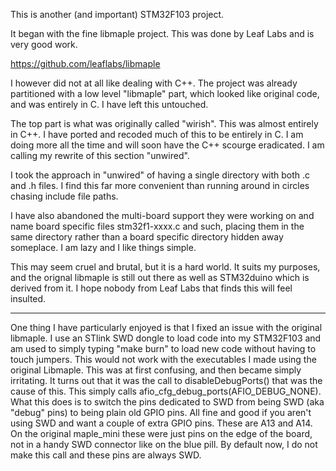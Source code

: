 This is another (and important) STM32F103 project.

It began with the fine libmaple project.
This was done by Leaf Labs and is very good work.

https://github.com/leaflabs/libmaple

I however did not at all like dealing with C++.
The project was already partitioned with a low level "libmaple"
part, which looked like original code, and was entirely in C.
I have left this untouched.

The top part is what was originally called "wirish".
This was almost entirely in C++.
I have ported and recoded much of this to be entirely in C.
I am doing more all the time and will soon have the C++ scourge eradicated.
I am calling my rewrite of this section "unwired".

I took the approach in "unwired" of having a single directory with
both .c and .h files.  I find this far more convenient than running
around in circles chasing include file paths.

I have also abandoned the multi-board support they were working on
and name board specific files stm32f1-xxxx.c and such, placing
them in the same directory rather than a board specific directory
hidden away someplace.  I am lazy and I like things simple.

This may seem cruel and brutal, but it is a hard world.
It suits my purposes, and the orignal libmaple is still out there
as well as STM32duino which is derived from it.
I hope nobody from Leaf Labs that finds this will feel insulted.

-----

One thing I have particularly enjoyed is that I fixed an issue with the
original libmaple.  I use an STlink SWD dongle to load code into my
STM32F103 and am used to simply typing "make burn" to load new code without
having to touch jumpers.  This would not work with the executables I
made using the original Libmaple.  This was at first confusing,
and then became simply irritating.
It turns out that it was the call to disableDebugPorts() that was
the cause of this.  This simply calls afio_cfg_debug_ports(AFIO_DEBUG_NONE).
What this does is to switch the pins dedicated to SWD from being SWD (aka
"debug" pins) to being plain old GPIO pins.  All fine and good if you aren't
using SWD and want a couple of extra GPIO pins.
These are A13 and A14.  On the original maple_mini these were just pins on
the edge of the board, not in a handy SWD connector like on the blue pill.
By default now, I do not make this call and these pins are always SWD.
